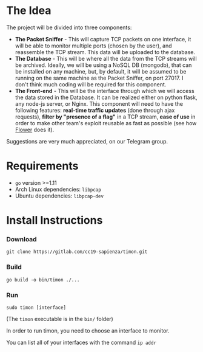 # The Idea

The project will be divided into three components:

* **The Packet Sniffer** - This will capture TCP packets on one interface, it will be able to monitor multiple ports (chosen by the user), and reassemble the TCP stream. This data will be uploaded to the database.
* **The Database** - This will be where all the data from the TCP streams will be archived. Ideally, we will be using a NoSQL DB (mongodb), that can be installed on any machine, but, by default, it will be assumed to be running on the same machine as the Packet Sniffer, on port 27017. I don't think much coding will be required for this component.
* **The Front-end** - This will be the interface through which we will access the data stored in the Database. It can be realized either on python flask, any node-js server, or Nginx. This component will need to have the following features: **real-time traffic updates** (done through ajax requests), **filter by "presence of a flag"** in a TCP stream, **ease of use** in order to make other team's exploit reusable as fast as possible (see how [Flower](https://github.com/secgroup/flower) does it).

Suggestions are very much appreciated, on our Telegram group.

# Requirements

* `go` version >=1.11
* Arch Linux dependencies: `libpcap`
* Ubuntu dependencies: `libpcap-dev`

# Install Instructions

### Download
`git clone https://gitlab.com/cc19-sapienza/timon.git`

### Build
`go build -o bin/timon ./...`

### Run
`sudo timon [interface]`

(The `timon` executable is in the `bin/` folder)

In order to run timon, you need to choose an interface to monitor.

You can list all of your interfaces with the command `ip addr`